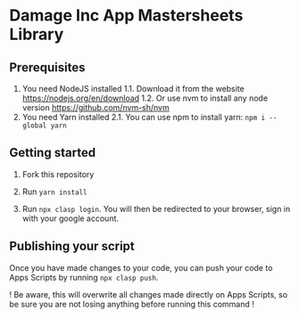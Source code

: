 # Damage Inc App Mastersheets Library

## Prerequisites
1. You need NodeJS installed
1.1. Download it from the website https://nodejs.org/en/download
1.2. Or use nvm to install any node version https://github.com/nvm-sh/nvm
2. You need Yarn installed
2.1. You can use npm to install yarn: `npm i --global yarn`

## Getting started

1. Fork this repository

2. Run `yarn install`

3. Run `npx clasp login`. You will then be redirected to your browser, sign in with your google account.

## Publishing your script
Once you have made changes to your code, you can push your code to Apps Scripts by running `npx clasp push`.

! Be aware, this will overwrite all changes made directly on Apps Scripts, so be sure you are not losing anything before running this command !